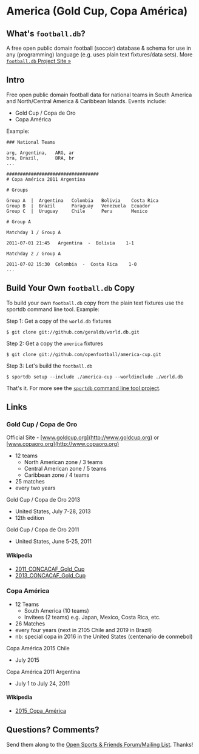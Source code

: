 # America (Gold Cup, Copa América)

## What's `football.db`?

A free open public domain football (soccer) database & schema
for use in any (programming) language
(e.g. uses plain text fixtures/data sets).
More [`football.db` Project Site »](http://openfootball.github.io)

## Intro

Free open public domain football data for national teams in South America
and North/Central America & Caribbean Islands. Events include:

-  Gold Cup / Copa de Oro
-  Copa América


Example:

~~~
### National Teams

arg, Argentina,   ARG, ar
bra, Brazil,      BRA, br
...
~~~

~~~
##################################
# Copa América 2011 Argentina

# Groups

Group A  |  Argentina   Colombia   Bolivia    Costa Rica
Group B  |  Brazil      Paraguay   Venezuela  Ecuador
Group C  |  Uruguay     Chile      Peru       Mexico

# Group A

Matchday 1 / Group A

2011-07-01 21:45   Argentina  -  Bolivia    1-1

Matchday 2 / Group A

2011-07-02 15:30  Colombia  -  Costa Rica    1-0
...
~~~


## Build Your Own `football.db` Copy

To build your own `football.db` copy from the plain text fixtures
use the sportdb command line tool. Example:

Step 1:  Get a copy of the `world.db` fixtures

    $ git clone git://github.com/geraldb/world.db.git

Step 2:  Get a copy the `america` fixtures

    $ git clone git://github.com/openfootball/america-cup.git

Step 3:  Let's build the `football.db`

    $ sportdb setup --include ./america-cup --worldinclude ./world.db

That's it. For more
see the [`sportdb` command line tool project](https://github.com/geraldb/sport.db.ruby).



## Links

### Gold Cup / Copa de Oro

Official Site - [www.goldcup.org](http://www.goldcup.org) or [www.copaoro.org](http://www.copaoro.org)

- 12 teams
    - North American zone   / 3 teams
    - Central American zone / 5 teams
    - Caribbean zone        / 4 teams
- 25 matches
- every two years 


Gold Cup / Copa de Oro 2013

- United States, July 7-28, 2013
- 12th edition

Gold Cup / Copa de Oro 2011

- United States, June 5-25, 2011


#### Wikipedia

- [2011_CONCACAF_Gold_Cup](http://en.wikipedia.org/wiki/2011_CONCACAF_Gold_Cup)
- [2013_CONCACAF_Gold_Cup](http://en.wikipedia.org/wiki/2013_CONCACAF_Gold_Cup)


### Copa América

- 12 Teams
    - South America (10 teams)
    - Invitees (2 teams) e.g. Japan, Mexico, Costa Rica, etc.
- 26 Matches
- every four years (next in 2105 Chile and 2019 in Brazil)
- nb: special copa in 2016 in the United States (centenario de conmebol)


Copa América 2015 Chile

- July 2015


Copa América 2011 Argentina

- July 1 to July 24, 2011


#### Wikipedia

- [2015_Copa_América](http://en.wikipedia.org/wiki/2015_Copa_América)


## Questions? Comments?

Send them along to the
[Open Sports & Friends Forum/Mailing List](http://groups.google.com/group/opensport).
Thanks!